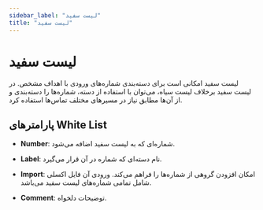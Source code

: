 ```yaml
---
sidebar_label: "لیست سفید"
title: "لیست سفید"
---
```


# لیست سفید

لیست سفید امکانی است برای دسته‌بندی شماره‌های ورودی با اهداف مشخص. در لیست سفید برخلاف لیست سیاه، می‌توان با استفاده از دسته، شماره‌ها را دسته‌بندی و از آن‌ها مطابق نیاز در مسیرهای مختلف تماس‌ها استفاده کرد.

## پارامترهای White List

- **Number**: شماره‌ای که به لیست سفید اضافه می‌شود.  

- **Label**: نام دسته‌ای که شماره در آن قرار می‌گیرد.  

- **Import**: امکان افزودن گروهی از شماره‌ها را فراهم می‌کند. ورودی آن فایل اکسلی شامل تمامی شماره‌های لیست سفید می‌باشد.  

- **Comment**: توضیحات دلخواه.  